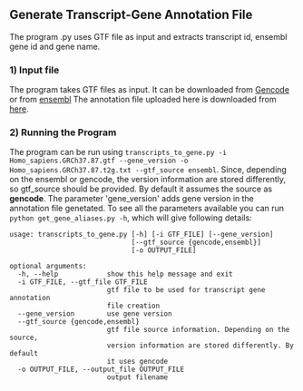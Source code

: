 ## Generate Transcript-Gene Annotation File
The program .py uses GTF file as input and extracts transcript id, ensembl gene id and gene name. 

### 1) Input file
The program takes GTF files as input. It can be downloaded from [Gencode](https://www.gencodegenes.org/human/release_19.html) or from [ensembl](https://useast.ensembl.org/info/data/ftp/index.html)
The annotation file uploaded here is downloaded from [here](http://ftp.ensembl.org/pub/grch37/release-105/gtf/homo_sapiens/).

### 2) Running the Program

The program can be run using `transcripts_to_gene.py -i Homo_sapiens.GRCh37.87.gtf --gene_version -o Homo_sapiens.GRCh37.87.t2g.txt --gtf_source ensembl`.
Since, depending on the ensembl or gencode, the version information are stored differently, so gtf_source should be provided. By default it assumes the source as **gencode**.
The parameter 'gene_version' adds gene version in the annotation file genetated. To see all the parameters available you can run `python get_gene_aliases.py -h`, which will give following details:

```
usage: transcripts_to_gene.py [-h] [-i GTF_FILE] [--gene_version]
                              [--gtf_source {gencode,ensembl}]
                              [-o OUTPUT_FILE]

optional arguments:
  -h, --help            show this help message and exit
  -i GTF_FILE, --gtf_file GTF_FILE
                        gtf file to be used for transcript gene annotation
                        file creation
  --gene_version        use gene version
  --gtf_source {gencode,ensembl}
                        gtf file source information. Depending on the source,
                        version information are stored differently. By default
                        it uses gencode
  -o OUTPUT_FILE, --output_file OUTPUT_FILE
                        output filename
```
